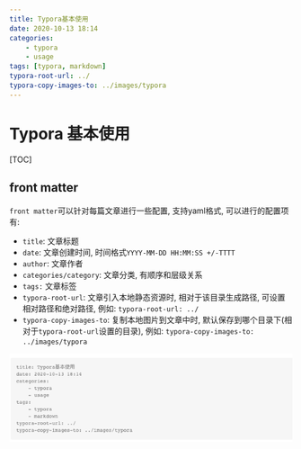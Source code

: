 ```yaml
---
title: Typora基本使用
date: 2020-10-13 18:14
categories: 
	- typora
	- usage
tags: [typora, markdown]
typora-root-url: ../
typora-copy-images-to: ../images/typora
---
```


# Typora 基本使用

[TOC]

## front matter

`front matter`可以针对每篇文章进行一些配置, 支持yaml格式, 可以进行的配置项有: 

- `title`: 文章标题
- `date`: 文章创建时间, 时间格式`YYYY-MM-DD HH:MM:SS +/-TTTT`
- `author`: 文章作者
- `categories/category`: 文章分类, 有顺序和层级关系
- `tags:` 文章标签
- `typora-root-url`: 文章引入本地静态资源时, 相对于该目录生成路径, 可设置相对路径和绝对路径, 例如: `typora-root-url: ../`
- `typora-copy-images-to`: 复制本地图片到文章中时, 默认保存到哪个目录下(相对于`typora-root-url`设置的目录), 例如: `typora-copy-images-to: ../images/typora`

![image-20201013181603245](/images/typora/image-20201013181603245.png)

